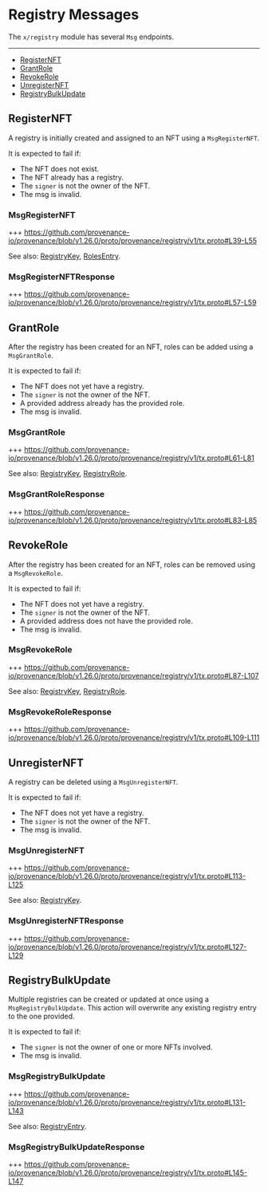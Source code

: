 # Registry Messages

The `x/registry` module has several `Msg` endpoints.

---
<!-- TOC 2 2 -->
  - [RegisterNFT](#registernft)
  - [GrantRole](#grantrole)
  - [RevokeRole](#revokerole)
  - [UnregisterNFT](#unregisternft)
  - [RegistryBulkUpdate](#registrybulkupdate)


## RegisterNFT

A registry is initially created and assigned to an NFT using a `MsgRegisterNFT`.

It is expected to fail if:
* The NFT does not exist.
* The NFT already has a registry.
* The `signer` is not the owner of the NFT.
* The msg is invalid.

### MsgRegisterNFT

+++ https://github.com/provenance-io/provenance/blob/v1.26.0/proto/provenance/registry/v1/tx.proto#L39-L55

See also: [RegistryKey](01_concepts.md#registrykey), [RolesEntry](01_concepts.md#rolesentry).

### MsgRegisterNFTResponse

+++ https://github.com/provenance-io/provenance/blob/v1.26.0/proto/provenance/registry/v1/tx.proto#L57-L59


## GrantRole

After the registry has been created for an NFT, roles can be added using a `MsgGrantRole`.

It is expected to fail if:
* The NFT does not yet have a registry.
* The `signer` is not the owner of the NFT.
* A provided address already has the provided role.
* The msg is invalid.

### MsgGrantRole

+++ https://github.com/provenance-io/provenance/blob/v1.26.0/proto/provenance/registry/v1/tx.proto#L61-L81

See also: [RegistryKey](01_concepts.md#registrykey), [RegistryRole](01_concepts.md#registryrole).

### MsgGrantRoleResponse

+++ https://github.com/provenance-io/provenance/blob/v1.26.0/proto/provenance/registry/v1/tx.proto#L83-L85


## RevokeRole

After the registry has been created for an NFT, roles can be removed using a `MsgRevokeRole`.

It is expected to fail if:
* The NFT does not yet have a registry.
* The `signer` is not the owner of the NFT.
* A provided address does not have the provided role.
* The msg is invalid.

### MsgRevokeRole

+++ https://github.com/provenance-io/provenance/blob/v1.26.0/proto/provenance/registry/v1/tx.proto#L87-L107

See also: [RegistryKey](01_concepts.md#registrykey), [RegistryRole](01_concepts.md#registryrole).

### MsgRevokeRoleResponse

+++ https://github.com/provenance-io/provenance/blob/v1.26.0/proto/provenance/registry/v1/tx.proto#L109-L111


## UnregisterNFT

A registry can be deleted using a `MsgUnregisterNFT`.

It is expected to fail if:
* The NFT does not yet have a registry.
* The `signer` is not the owner of the NFT.
* The msg is invalid.

### MsgUnregisterNFT

+++ https://github.com/provenance-io/provenance/blob/v1.26.0/proto/provenance/registry/v1/tx.proto#L113-L125

See also: [RegistryKey](01_concepts.md#registrykey).

### MsgUnregisterNFTResponse

+++ https://github.com/provenance-io/provenance/blob/v1.26.0/proto/provenance/registry/v1/tx.proto#L127-L129


## RegistryBulkUpdate

Multiple registries can be created or updated at once using a `MsgRegistryBulkUpdate`.
This action will overwrite any existing registry entry to the one provided.

It is expected to fail if:
* The `signer` is not the owner of one or more NFTs involved.
* The msg is invalid.

### MsgRegistryBulkUpdate

+++ https://github.com/provenance-io/provenance/blob/v1.26.0/proto/provenance/registry/v1/tx.proto#L131-L143

See also: [RegistryEntry](01_concepts.md#registryentry).

### MsgRegistryBulkUpdateResponse

+++ https://github.com/provenance-io/provenance/blob/v1.26.0/proto/provenance/registry/v1/tx.proto#L145-L147
